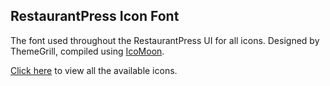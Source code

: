 ## RestaurantPress Icon Font

The font used throughout the RestaurantPress UI for all icons. Designed by ThemeGrill, compiled using [IcoMoon](http://icomoon.io/).

[Click here](https://rawgit.com/wpeverest/restaurantpress-icons/master/demo.html) to view all the available icons.
